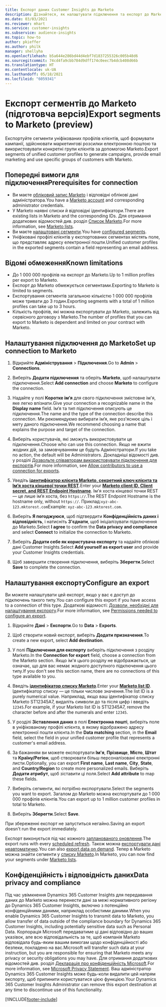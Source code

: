 ```yaml
---
title: Експорт даних Customer Insights до Marketo
description: Дізнайтеся, як налаштувати підключення та експорт до Marketo.
ms.date: 03/03/2021
ms.reviewer: mhart
ms.service: customer-insights
ms.subservice: audience-insights
ms.topic: how-to
author: pkieffer
ms.author: philk
manager: shellyha
ms.openlocfilehash: b5a644e286bd44d4ebf7d1837255326c005b48d6
ms.sourcegitcommit: 74cd4fa9cbb784d9dff174c0eec7b4dcb408d66b
ms.translationtype: HT
ms.contentlocale: uk-UA
ms.lasthandoff: 05/18/2021
ms.locfileid: "6059341"
---
```

# <a name="export-segments-to-marketo-preview"></a><span data-ttu-id="720b3-103">Експорт сегментів до Marketo (підготовча версія)</span><span class="sxs-lookup"><span data-stu-id="720b3-103">Export segments to Marketo (preview)</span></span>

<span data-ttu-id="720b3-104">Експортуйте сегменти уніфікованих профілів клієнтів, щоб формувати кампанії, здійснювати маркетингові розсилки електронною поштою та використовувати конкретні групи клієнтів за допомогою Marketo.</span><span class="sxs-lookup"><span data-stu-id="720b3-104">Export segments of unified customer profiles to generate campaigns, provide email marketing and use specific groups of customers with Marketo.</span></span>

## <a name="prerequisites-for-connection"></a><span data-ttu-id="720b3-105">Попередні вимоги для підключення</span><span class="sxs-lookup"><span data-stu-id="720b3-105">Prerequisites for connection</span></span>

-   <span data-ttu-id="720b3-106">Ви маєте [обліковий запис Marketo](https://login.marketo.com/) і відповідні облікові дані адміністратора.</span><span class="sxs-lookup"><span data-stu-id="720b3-106">You have a [Marketo account](https://login.marketo.com/) and corresponding administrator credentials.</span></span>
-   <span data-ttu-id="720b3-107">У Marketo наявні списки й відповідні ідентифікатори.</span><span class="sxs-lookup"><span data-stu-id="720b3-107">There are existing lists in Marketo and the corresponding IDs.</span></span> <span data-ttu-id="720b3-108">Для отримання додаткових відомостей див. розділ [Список Marketo](https://docs.marketo.com/display/public/DOCS/Understanding+Static+Lists).</span><span class="sxs-lookup"><span data-stu-id="720b3-108">For more information, see [Marketo lists](https://docs.marketo.com/display/public/DOCS/Understanding+Static+Lists).</span></span>
-   <span data-ttu-id="720b3-109">Ви маєте [налаштовані сегменти](segments.md).</span><span class="sxs-lookup"><span data-stu-id="720b3-109">You have [configured segments](segments.md).</span></span>
-   <span data-ttu-id="720b3-110">Уніфіковані профілі клієнтів у експортованих сегментах містять поле, що представляє адресу електронної пошти.</span><span class="sxs-lookup"><span data-stu-id="720b3-110">Unified customer profiles in the exported segments contain a field representing an email address.</span></span>

## <a name="known-limitations"></a><span data-ttu-id="720b3-111">Відомі обмеження</span><span class="sxs-lookup"><span data-stu-id="720b3-111">Known limitations</span></span>

- <span data-ttu-id="720b3-112">До 1 000 000 профілів на експорт до Marketo.</span><span class="sxs-lookup"><span data-stu-id="720b3-112">Up to 1 million profiles per export to Marketo.</span></span>
- <span data-ttu-id="720b3-113">Експорт до Marketo обмежується сегментами.</span><span class="sxs-lookup"><span data-stu-id="720b3-113">Exporting to Marketo is limited to segments.</span></span>
- <span data-ttu-id="720b3-114">Експортування сегментів загальною кількістю 1 000 000 профілів може тривати до 3 годин.</span><span class="sxs-lookup"><span data-stu-id="720b3-114">Exporting segments with a total of 1 million profiles can take up to 3 hours.</span></span> 
- <span data-ttu-id="720b3-115">Кількість профілів, які можна експортувати до Marketo, залежить від сервісного договору з Marketo.</span><span class="sxs-lookup"><span data-stu-id="720b3-115">The number of profiles that you can export to Marketo is dependent and limited on your contract with Marketo.</span></span>

## <a name="set-up-connection-to-marketo"></a><span data-ttu-id="720b3-116">Налаштування підключення до Marketo</span><span class="sxs-lookup"><span data-stu-id="720b3-116">Set up connection to Marketo</span></span>

1. <span data-ttu-id="720b3-117">Відкрийте **Адміністрування** > **Підключення**.</span><span class="sxs-lookup"><span data-stu-id="720b3-117">Go to **Admin** > **Connections**.</span></span>

1. <span data-ttu-id="720b3-118">Виберіть **Додати підключення** та оберіть **Marketo**, щоб налаштувати підключення.</span><span class="sxs-lookup"><span data-stu-id="720b3-118">Select **Add connection** and choose **Marketo** to configure the connection.</span></span>

1. <span data-ttu-id="720b3-119">Надайте у полі **Коротке ім’я** для свого підключення змістовне ім'я, яке легко впізнати.</span><span class="sxs-lookup"><span data-stu-id="720b3-119">Give your connection a recognizable name in the **Display name** field.</span></span> <span data-ttu-id="720b3-120">Ім’я та тип підключення описують це підключення.</span><span class="sxs-lookup"><span data-stu-id="720b3-120">The name and the type of the connection describe this connection.</span></span> <span data-ttu-id="720b3-121">Ми рекомендуємо вибирати ім’я, яке роз'яснює ціль і мету даного підключення.</span><span class="sxs-lookup"><span data-stu-id="720b3-121">We recommend choosing a name that explains the purpose and target of the connection.</span></span>

1. <span data-ttu-id="720b3-122">Виберіть користувачів, які зможуть використовувати це підключення.</span><span class="sxs-lookup"><span data-stu-id="720b3-122">Choose who can use this connection.</span></span> <span data-ttu-id="720b3-123">Якщо не вжити жодних дій, за замовчуванням це будуть Адміністратори.</span><span class="sxs-lookup"><span data-stu-id="720b3-123">If you take no action, the default will be Administrators.</span></span> <span data-ttu-id="720b3-124">Докладніші відомості див. у розділі [Дозвольте співавторам використовувати підключення для експортів](connections.md#allow-contributors-to-use-a-connection-for-exports).</span><span class="sxs-lookup"><span data-stu-id="720b3-124">For more information, see [Allow contributors to use a connection for exports](connections.md#allow-contributors-to-use-a-connection-for-exports).</span></span>

1. <span data-ttu-id="720b3-125">Уведіть **[ідентифікатор клієнта Marketo, секретний ключ клієнта та Ім’я хоста кінцевої точки REST](https://developers.marketo.com/rest-api/authentication/)**.</span><span class="sxs-lookup"><span data-stu-id="720b3-125">Enter your **[Marketo client ID, Client secret, and REST Endpoint Hostname](https://developers.marketo.com/rest-api/authentication/)**.</span></span> <span data-ttu-id="720b3-126">Ім'я хоста кінцевої точки REST — це лише ім’я хоста, без `https://`.</span><span class="sxs-lookup"><span data-stu-id="720b3-126">The REST Endpoint Hostname is the hostname only, without `https://`.</span></span> <span data-ttu-id="720b3-127">Приклад:`xyz-abc-123.mktorest.com`</span><span class="sxs-lookup"><span data-stu-id="720b3-127">Example: `xyz-abc-123.mktorest.com`.</span></span> 

1. <span data-ttu-id="720b3-128">Виберіть **Я погоджуюся**, щоб підтвердити **Конфіденційність даних і відповідність**, і натисніть **З'єднати**, щоб ініціалізувати підключення до Marketo.</span><span class="sxs-lookup"><span data-stu-id="720b3-128">Select **I agree** to confirm the **Data privacy and compliance** and select **Connect** to initialize the connection to Marketo.</span></span>

1. <span data-ttu-id="720b3-129">Виберіть **Додати себе як користувача експорту** та надайте облікові дані Customer Insights.</span><span class="sxs-lookup"><span data-stu-id="720b3-129">Select **Add yourself as export user** and provide your Customer Insights credentials.</span></span>

1. <span data-ttu-id="720b3-130">Щоб завершити створення підключення, виберіть **Зберегти**.</span><span class="sxs-lookup"><span data-stu-id="720b3-130">Select **Save** to complete the connection.</span></span>

## <a name="configure-an-export"></a><span data-ttu-id="720b3-131">Налаштування експорту</span><span class="sxs-lookup"><span data-stu-id="720b3-131">Configure an export</span></span>

<span data-ttu-id="720b3-132">Ви можете налаштувати цей експорт, якщо у вас є доступ до підключень такого типу.</span><span class="sxs-lookup"><span data-stu-id="720b3-132">You can configure this export if you have access to a connection of this type.</span></span> <span data-ttu-id="720b3-133">Додаткові відомості: [Дозволи, необхідні для налаштування експорту](export-destinations.md#set-up-a-new-export).</span><span class="sxs-lookup"><span data-stu-id="720b3-133">For more information, see [Permissions needed to configure an export](export-destinations.md#set-up-a-new-export).</span></span>

1. <span data-ttu-id="720b3-134">Відкрийте **Дані** > **Експорти**.</span><span class="sxs-lookup"><span data-stu-id="720b3-134">Go to **Data** > **Exports**.</span></span>

1. <span data-ttu-id="720b3-135">Щоб створити новий експорт, виберіть **Додати призначення**.</span><span class="sxs-lookup"><span data-stu-id="720b3-135">To create a new export, select **Add destination**.</span></span>

1. <span data-ttu-id="720b3-136">У полі **Підключення для експорту** виберіть підключення з розділу Marketo.</span><span class="sxs-lookup"><span data-stu-id="720b3-136">In the **Connection for export** field, choose a connection from the Marketo section.</span></span> <span data-ttu-id="720b3-137">Якщо ім'я цього розділу не відображається, це означає, що для вас немає жодного доступного підключення цього типу.</span><span class="sxs-lookup"><span data-stu-id="720b3-137">If you don't see this section name, there are no connections of this type available to you.</span></span>

1. <span data-ttu-id="720b3-138">Введіть **[ідентифікатор списку Marketo](https://docs.marketo.com/display/public/DOCS/Understanding+Static+Lists)**.</span><span class="sxs-lookup"><span data-stu-id="720b3-138">Enter your **[Marketo list ID](https://docs.marketo.com/display/public/DOCS/Understanding+Static+Lists)**.</span></span> <span data-ttu-id="720b3-139">Ідентифікатор списку — це тільки числове значення.</span><span class="sxs-lookup"><span data-stu-id="720b3-139">The list ID is a purely numerical value.</span></span> <span data-ttu-id="720b3-140">Наприклад, якщо ваш ідентифікатор списку Marketo ST12345A7, видаліть символи до та після цифр і введіть `12345`.</span><span class="sxs-lookup"><span data-stu-id="720b3-140">For example, if your Marketo list ID is ST12345A7, remove the character before and after the numerals and enter `12345`.</span></span> 

1. <span data-ttu-id="720b3-141">У розділі **Зіставлення даних** в полі **Електронна пошті**, виберіть поле в уніфікованому профілі клієнта, в якому відображено адресу електронної пошти клієнта.</span><span class="sxs-lookup"><span data-stu-id="720b3-141">In the **Data matching** section, in the **Email** field, select the field in your unified customer profile that represents a customer's email address.</span></span> 

1. <span data-ttu-id="720b3-142">За бажанням ви можете експортувати **Ім'я**, **Прізвище**, **Місто**, **Штат** та **Країну/Регіон**, щоб створювати більш персоналізовані електронні листи.</span><span class="sxs-lookup"><span data-stu-id="720b3-142">Optionally, you can export **First name**, **Last name**, **City**, **State**, and **Country/Region**  to create more personalized emails.</span></span> <span data-ttu-id="720b3-143">Виберіть **Додати атрибут**, щоб зіставити ці поля.</span><span class="sxs-lookup"><span data-stu-id="720b3-143">Select **Add attribute** to map these fields.</span></span>

1. <span data-ttu-id="720b3-144">Виберіть сегменти, які потрібно експортувати.</span><span class="sxs-lookup"><span data-stu-id="720b3-144">Select the segments you want to export.</span></span> <span data-ttu-id="720b3-145">Загалом до Marketo можна експортувати до 1 000 000 профілів клієнтів.</span><span class="sxs-lookup"><span data-stu-id="720b3-145">You can export up to 1 million customer profiles in total to Marketo.</span></span>

1. <span data-ttu-id="720b3-146">Виберіть **Зберегти**.</span><span class="sxs-lookup"><span data-stu-id="720b3-146">Select **Save**.</span></span>

<span data-ttu-id="720b3-147">При збереженні експорт не запуститься негайно.</span><span class="sxs-lookup"><span data-stu-id="720b3-147">Saving an export doesn't run the export immediately.</span></span>

<span data-ttu-id="720b3-148">Експорт виконується під час кожного [запланованого оновлення](system.md#schedule-tab).</span><span class="sxs-lookup"><span data-stu-id="720b3-148">The export runs with every [scheduled refresh](system.md#schedule-tab).</span></span> <span data-ttu-id="720b3-149">Також можна [експортувати дані неавтоматично](export-destinations.md#run-exports-on-demand).</span><span class="sxs-lookup"><span data-stu-id="720b3-149">You can also [export data on demand](export-destinations.md#run-exports-on-demand).</span></span> <span data-ttu-id="720b3-150">Тепер в Marketo можна знайти сегменти у [списку Marketo](https://docs.marketo.com/display/public/DOCS/Understanding+Static+Lists).</span><span class="sxs-lookup"><span data-stu-id="720b3-150">In Marketo, you can now find your segments under [Marketo lists](https://docs.marketo.com/display/public/DOCS/Understanding+Static+Lists).</span></span>


## <a name="data-privacy-and-compliance"></a><span data-ttu-id="720b3-151">Конфіденційність і відповідність даних</span><span class="sxs-lookup"><span data-stu-id="720b3-151">Data privacy and compliance</span></span>

<span data-ttu-id="720b3-152">Під час увімкнення Dynamics 365 Customer Insights для передавання даних до Marketo можна перенести дані за межі нормативного регіону до Dynamics 365 Customer Insights, включно з потенційно конфіденційними даними, наприклад особистими даними.</span><span class="sxs-lookup"><span data-stu-id="720b3-152">When you enable Dynamics 365 Customer Insights to transmit data to Marketo, you allow transfer of data outside of the compliance boundary for Dynamics 365 Customer Insights, including potentially sensitive data such as Personal Data.</span></span> <span data-ttu-id="720b3-153">Корпорація Microsoft передаватиме ці дані відповідно до ваших указівок, але всю відповідальність за те, щоб компанія Marketo відповідала будь-яким вашим вимогам щодо конфіденційності або безпеки, покладено на вас.</span><span class="sxs-lookup"><span data-stu-id="720b3-153">Microsoft will transfer such data at your instruction, but you are responsible for ensuring that Marketo meets any privacy or security obligations you may have.</span></span> <span data-ttu-id="720b3-154">Для отримання додаткових відомостей див. розділ [Декларація про конфіденційність Microsoft](https://go.microsoft.com/fwlink/?linkid=396732).</span><span class="sxs-lookup"><span data-stu-id="720b3-154">For more information, see [Microsoft Privacy Statement](https://go.microsoft.com/fwlink/?linkid=396732).</span></span>
<span data-ttu-id="720b3-155">Ваш адміністратор Dynamics 365 Customer Insights може будь-коли видалити цей напрям експорту, щоб припинити користуватися цією функцією.</span><span class="sxs-lookup"><span data-stu-id="720b3-155">Your Dynamics 365 Customer Insights Administrator can remove this export destination at any time to discontinue use of this functionality.</span></span>


[!INCLUDE[footer-include](../includes/footer-banner.md)]
